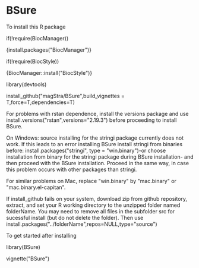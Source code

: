 # BSure

To install this R package

if(!require(BiocManager))

{install.packages("BiocManager")}

if(!require(BiocStyle))

{BiocManager::install("BiocStyle")}

library(devtools)

install_github("magStra/BSure",build_vignettes = T,force=T,dependencies=T)

For problems with rstan dependence, install the versions package and use install.versions("rstan",versions="2.19.3") before proceeding to install BSure. 

On Windows: source installing for the stringi package currently does not work. If this leads to an error installing BSure install stringi from binaries before: install.packages("stringi", type = "win.binary")-or choose installation from binary for the stringi package during BSure installation- and then proceed with the BSure installation. Proceed in the same way, in case this problem occurs with other packages than stringi. 

For similar problems on Mac, replace "win.binary" by "mac.binary" or "mac.binary.el-capitan".

If install_github fails on your system, download zip from github repository, extract, and set your R working directory to the unzipped folder named folderName. You may need to remove all files in the subfolder src for sucessful install (but do not delete the folder). 
Then use install.packages("../folderName",repos=NULL,type="source")
 
To get started after installing

library(BSure)

vignette("BSure")
